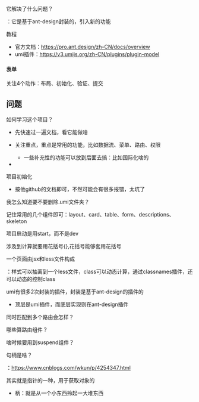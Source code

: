 它解决了什么问题？

：它是基于ant-design封装的，引入新的功能

教程

- 官方文档：https://pro.ant.design/zh-CN/docs/overview
- umi插件：https://v3.umijs.org/zh-CN/plugins/plugin-model



#### 表单

关注4个动作：布局、初始化、验证、提交

## 问题

如何学习这个项目？

- 先快速过一遍文档，看它能做啥

- 关注重点，重点是常用的功能，比如数据流、菜单、路由、权限

  - 一些补充性的功能可以放到后面去搞：比如国际化啥的

- 

  

项目初始化

- 按他github的文档即可，不然可能会有很多报错，太坑了



我怎么知道要不要删除.umi文件夹？



记住常用的几个组件即可：layout、card、table、form、descriptions、skeleton

项目启动是用start，而不是dev

涉及到计算就要用花括号{},花括号能够套用花括号

一个页面由jsx和less文件构成

：样式可以抽离到一个less文件，class可以动态计算，通过classnames插件，还可以动态的控制class



umi有很多2次封装的插件，封装是基于ant-design的插件的

- 顶层是umi插件，而底层实现则在ant-design插件



同时匹配到多个路由会怎样？

哪些算路由组件？



啥时候要用到suspend组件？

句柄是啥？

：https://www.cnblogs.com/wkun/p/4254347.html

其实就是指针的一种，用于获取对象的

- 柄：就是从一个小东西拎起一大堆东西



